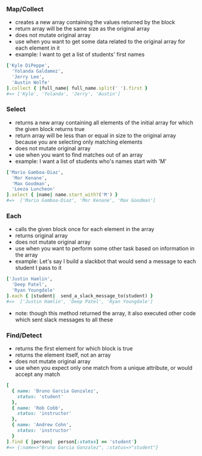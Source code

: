 ### Map/Collect

* creates a new array containing the values returned by the block
* return array will be the same size as the original array
* does not mutate original array
* use when you want to get some data related to the original array for each element in it
* example: I want to get a list of students' first names

```ruby
['Kyle DiPeppe',
  'Yolanda Galdamez',
  'Jerry Lee',
  'Austin Wolfe'
].collect { |full_name| full_name.split(' ').first }
#=> ['Kyle', 'Yolanda', 'Jerry', 'Austin']
```

### Select

* returns a new array containing all elements of the initial array for which the given block returns true
* return array will be less than or equal in size to the original array because you are selecting only matching elements
* does not mutate original array
* use when you want to find matches out of an array
* example: I want a list of students who's names start with 'M'

```ruby
['Mario Gamboa-Diaz',
  'Mor Kenane',
  'Max Goodman',
  'Leeza Luncheon'
].select { |name| name.start_with?('M') }
#=>  ['Mario Gamboa-Diaz', 'Mor Kenane', 'Max Goodman']
```

### Each

* calls the given block once for each element in the array
* returns original array
* does not mutate original array
* use when you want to perform some other task based on information in the array
* example: Let's say I build a slackbot that would send a message to each student I pass to it

```ruby
['Justin Hamlin',
  'Deep Patel',
  'Ryan Youngdale'
].each { |student|  send_a_slack_message_to(student) }
#=>  ['Justin Hamlin', 'Deep Patel', 'Ryan Youngdale']
```

* note: though this method returned the array, it also executed other code which sent slack messages to all these

### Find/Detect

* returns the first element for which block is true
* returns the element itself, not an array
* does not mutate original array
* use when you expect only one match from a unique attribute, or would accept any match

```ruby
[
  { name: 'Bruno Garcia Gonzalez',
    status: 'student'
  },
  { name: 'Rob Cobb',
    status: 'instructor'
  },
  { name: 'Andrew Cohn',
    status: 'instructor'
  }
].find { |person|  person[:status] == 'student'}
#=> {:name=>"Bruno Garcia Gonzalez", :status=>"student"}
```
